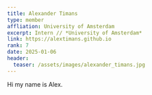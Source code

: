 ```yaml
---
title: Alexander Timans
type: member
affliation: University of Amsterdam
excerpt: Intern // *University of Amsterdam*
link: https://alextimans.github.io
rank: 7
date: 2025-01-06 
header:
  teaser: /assets/images/alexander_timans.jpg
---
```


Hi my name is Alex.
